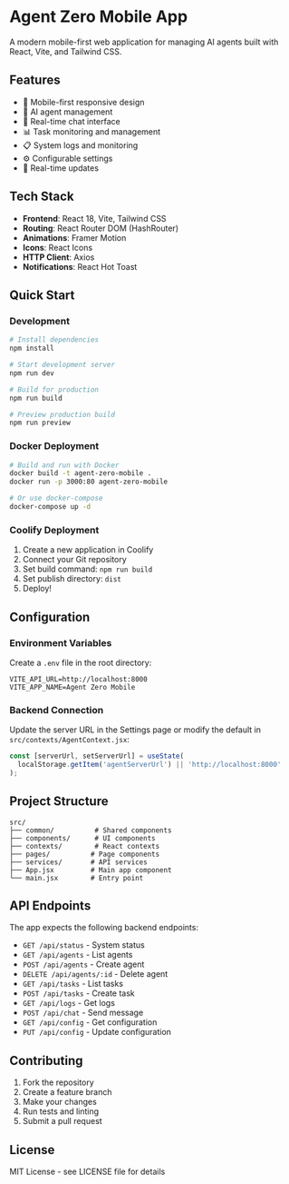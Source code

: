 # Agent Zero Mobile App

A modern mobile-first web application for managing AI agents built with React, Vite, and Tailwind CSS.

## Features

- 📱 Mobile-first responsive design
- 🤖 AI agent management
- 💬 Real-time chat interface
- 📊 Task monitoring and management
- 📋 System logs and monitoring
- ⚙️ Configurable settings
- 🔄 Real-time updates

## Tech Stack

- **Frontend**: React 18, Vite, Tailwind CSS
- **Routing**: React Router DOM (HashRouter)
- **Animations**: Framer Motion
- **Icons**: React Icons
- **HTTP Client**: Axios
- **Notifications**: React Hot Toast

## Quick Start

### Development

```bash
# Install dependencies
npm install

# Start development server
npm run dev

# Build for production
npm run build

# Preview production build
npm run preview
```

### Docker Deployment

```bash
# Build and run with Docker
docker build -t agent-zero-mobile .
docker run -p 3000:80 agent-zero-mobile

# Or use docker-compose
docker-compose up -d
```

### Coolify Deployment

1. Create a new application in Coolify
2. Connect your Git repository
3. Set build command: `npm run build`
4. Set publish directory: `dist`
5. Deploy!

## Configuration

### Environment Variables

Create a `.env` file in the root directory:

```env
VITE_API_URL=http://localhost:8000
VITE_APP_NAME=Agent Zero Mobile
```

### Backend Connection

Update the server URL in the Settings page or modify the default in `src/contexts/AgentContext.jsx`:

```javascript
const [serverUrl, setServerUrl] = useState(
  localStorage.getItem('agentServerUrl') || 'http://localhost:8000'
);
```

## Project Structure

```
src/
├── common/          # Shared components
├── components/      # UI components
├── contexts/        # React contexts
├── pages/          # Page components
├── services/       # API services
├── App.jsx         # Main app component
└── main.jsx        # Entry point
```

## API Endpoints

The app expects the following backend endpoints:

- `GET /api/status` - System status
- `GET /api/agents` - List agents
- `POST /api/agents` - Create agent
- `DELETE /api/agents/:id` - Delete agent
- `GET /api/tasks` - List tasks
- `POST /api/tasks` - Create task
- `GET /api/logs` - Get logs
- `POST /api/chat` - Send message
- `GET /api/config` - Get configuration
- `PUT /api/config` - Update configuration

## Contributing

1. Fork the repository
2. Create a feature branch
3. Make your changes
4. Run tests and linting
5. Submit a pull request

## License

MIT License - see LICENSE file for details